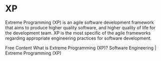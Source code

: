 # XP

Extreme Programming (XP) is an agile software development framework that aims to produce higher quality software, and higher quality of life for the development team. XP is the most specific of the agile frameworks regarding appropriate engineering practices for software development.

<ResourceGroupTitle>Free Content</ResourceGroupTitle>
<BadgeLink colorScheme='yellow' badgeText='Read' href='https://www.agilealliance.org/glossary/xp'>What is Extreme Programming (XP)?</BadgeLink>
<BadgeLink colorScheme='yellow' badgeText='Read' href='https://www.geeksforgeeks.org/software-engineering-extreme-programming-xp/'>Software Engineering | Extreme Programming (XP)</BadgeLink>